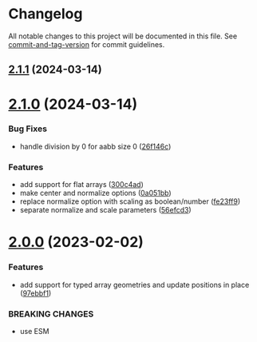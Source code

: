 # Changelog

All notable changes to this project will be documented in this file. See [commit-and-tag-version](https://github.com/absolute-version/commit-and-tag-version) for commit guidelines.

## [2.1.1](https://github.com/vorg/geom-center-and-normalize/compare/v2.1.0...v2.1.1) (2024-03-14)



# [2.1.0](https://github.com/vorg/geom-center-and-normalize/compare/v2.0.0...v2.1.0) (2024-03-14)


### Bug Fixes

* handle division by 0 for aabb size 0 ([26f146c](https://github.com/vorg/geom-center-and-normalize/commit/26f146cc25b32617eb03fcf71285bc8d419550aa))


### Features

* add support for flat arrays ([300c4ad](https://github.com/vorg/geom-center-and-normalize/commit/300c4ad31f233e6b5f93816bfbb06c37b8fcf188))
* make center and normalize options ([0a051bb](https://github.com/vorg/geom-center-and-normalize/commit/0a051bbf477f3d130bc25262f9a432b400bf255f))
* replace normalize option with scaling as boolean/number ([fe23ff9](https://github.com/vorg/geom-center-and-normalize/commit/fe23ff9eb06cb7f135667cbaaac977c8b475b67a))
* separate normalize and scale parameters ([56efcd3](https://github.com/vorg/geom-center-and-normalize/commit/56efcd354e6a5088d5d7474a30339262ee9fadfe))



# [2.0.0](https://github.com/vorg/geom-center-and-normalize/compare/v1.0.2...v2.0.0) (2023-02-02)


### Features

* add support for typed array geometries and update positions in place ([97ebbf1](https://github.com/vorg/geom-center-and-normalize/commit/97ebbf1422239f1455061d1edb145a289e0eb712))


### BREAKING CHANGES

* use ESM
